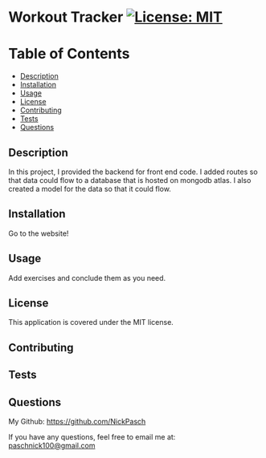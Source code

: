 
# Workout Tracker  [![License: MIT](https://img.shields.io/badge/License-MIT-yellow.svg)](https://opensource.org/licenses/MIT)

# Table of Contents

- [Description](#description)
- [Installation](#installation)
- [Usage](#usage)
- [License](#license)
- [Contributing](#contributing)
- [Tests](#tests)
- [Questions](#questions)

## Description
        
In this project, I provided the backend for front end code. I added routes so that data could flow to a database that is hosted on mongodb atlas. I also created a model for the data so that it could flow.  

## Installation 

Go to the website! 

## Usage

Add exercises and conclude them as you need. 

## License

This application is covered under the MIT license.

## Contributing



## Tests



## Questions



My Github: https://github.com/NickPasch

If you have any questions, feel free to email me at: paschnick100@gmail.com
    